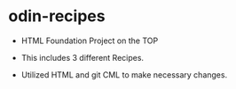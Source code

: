 # odin-recipes

- HTML Foundation Project on the TOP

- This includes 3 different Recipes.

- Utilized HTML and git CML to make necessary changes.
